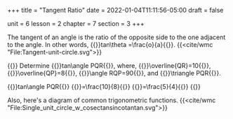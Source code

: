+++
title = "Tangent Ratio"
date = 2022-01-04T11:11:56-05:00
draft = false

unit = 6
lesson = 2
chapter = 7
section = 3
+++

The tangent of an angle is the ratio of the opposite side to the one adjacent to the angle.
In other words, {{<mi>}}tan\theta =\frac{o}{a}{{</mi>}}.
{{<cite/wmc "File:Tangent-unit-circle.svg">}}

{{<eg id="3">}}
Determine {{<mi>}}tan\angle PQR{{</mi>}},
where,
{{<mi>}}\overline{QR}=10{{</mi>}},
{{<mi>}}\overline{QP}=8{{</mi>}},
{{<mi>}}\angle RQP=90{{</mi>}}, and
{{<mi>}}\triangle PQR{{</mi>}}.


{{<md>}}tan\angle PQR{{</md>}}
{{<md>}}=\frac{10}{8}{{</md>}}
{{<md>}}=\frac{5}{4}{{</md>}}
{{</eg>}}

Also, here's a diagram of common trigonometric functions.
{{<cite/wmc "File:Single_unit_circle_w_cosectansincotantan.svg">}}
